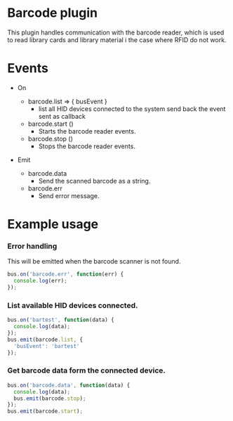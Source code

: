 # Barcode plugin
This plugin handles communication with the barcode reader, which is used to
read library cards and library material i the case where RFID do not work.

# Events

  * On
    * barcode.list => { busEvent }
      - list all HID devices connected to the system send back the event sent as
        callback
    * barcode.start ()
      - Starts the barcode reader events.
    * barcode.stop ()
      - Stops the barcode reader events.

  * Emit
    * barcode.data
      - Send the scanned barcode as a string.
    * barcode.err
      - Send error message.

# Example usage

### Error handling
This will be emitted when the barcode scanner is not found.

```javascript
bus.on('barcode.err', function(err) {
  console.log(err);
});
```

### List available HID devices connected. 
```javascript
bus.on('bartest', function(data) {
  console.log(data);
});
bus.emit(barcode.list, {
  'busEvent': 'bartest'
});
```

### Get barcode data form the connected device.
```javascript
bus.on('barcode.data', function(data) {
  console.log(data);
  bus.emit(barcode.stop);
});
bus.emit(barcode.start);
```